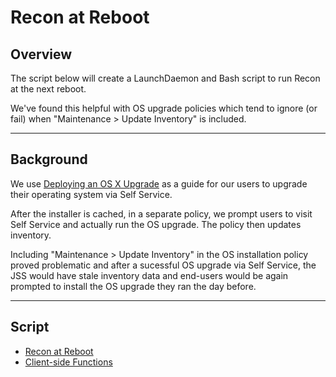 # Recon at Reboot

## Overview

The script below will create a LaunchDaemon and Bash script to run Recon at the next reboot.

We've found this helpful with OS upgrade policies which tend to ignore (or fail) when "Maintenance > Update Inventory" is included.

---

## Background

We use [Deploying an OS X Upgrade](http://docs.jamf.com/technical-papers/casper-suite/deploying-osx/Deploying_an_OS_X_Upgrade.html) as a guide for our users to upgrade their operating system via Self Service.

After the installer is cached, in a separate policy, we prompt users to visit Self Service and actually run the OS upgrade. The policy then updates inventory.

Including "Maintenance > Update Inventory" in the OS installation policy proved problematic and after a sucessful OS upgrade via Self Service, the JSS would have stale inventory data and end-users would be again prompted to install the OS upgrade they ran the day before.

---

## Script
- [Recon at Reboot](#)
- [Client-side Functions](https://github.com/dan-snelson/Jamf-Pro-Scripts/tree/master/Client-side%20Functions)

